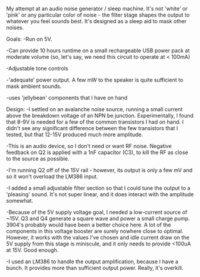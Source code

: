 My attempt at an audio noise generator / sleep machine.
It's not 'white' or 'pink' or any particular color of noise - the filter stage shapes the output to whatever you feel sounds best. It's designed as a sleep aid to mask other noises.

Goals:
-Run on 5V.

-Can provide 10 hours runtime on a small rechargeable USB power pack at moderate volume (so, let's say, we need this circuit to operate at < 100mA)

-Adjustable tone controls

-'adequate' power output. A few mW to the speaker is quite sufficient to mask ambient sounds.

-uses 'jellybean' components that I have on hand


Design:
-I settled on an avalanche noise source, running a small current above the breakdown voltage of an NPN be junction. Experimentally, I found that 8-9V is needed for a few of the common transistors I had on hand. I didn't see any significant difference between the few transistors that I tested, but that 12-15V produced much more amplitude.

-This is an audio device, so I don't need or want RF noise. Negative feedback on Q2 is applied with a 1nF capacitor (C3), to kill the RF as close to the source as possible.

-I'm running Q2 off of the 15V rail - however, its output is only a few mV and so it won't overload the LM386 input. 

-I added a small adjustable filter section so that I could tune the output to a 'pleasing' sound. It's not super linear, and it does interact with the amplitude somewhat. 

-Because of the 5V supply voltage goal, I needed a low-current source of ~15V. Q3 and Q4 generate a square wave and power a small charge pump. 3904's probably would have been a better choice here. A lot of the components in this voltage booster are surely nowhere close to optimal. However, it works with the values I've chosen and idle current draw on the 5V supply from this stage is miniscule, and it only needs to provide <100uA at 15V. Good enough.

-I used an LM386 to handle the output amplification, because I have a bunch. It provides more than sufficient output power. Really, it's overkill. 
